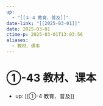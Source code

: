 ```yaml
---
up:
  - "[[①-4 教育、普及]]"
date-link: "[[2025-03-01]]"
date: 2025-03-01
ctime-p: 2025-03-01T13:03:56
aliases:
  - 教材、课本
---
```


# ①-43 教材、课本

- up: [[①-4 教育、普及]]
